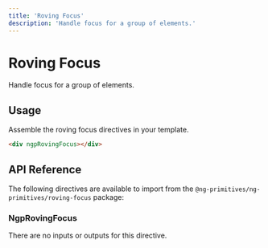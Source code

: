 ```yaml
---
title: 'Roving Focus'
description: 'Handle focus for a group of elements.'
---
```


# Roving Focus

Handle focus for a group of elements.

<docs-example name="roving-focus"></docs-example>

## Usage

Assemble the roving focus directives in your template.

```html
<div ngpRovingFocus></div>
```

## API Reference

The following directives are available to import from the `@ng-primitives/ng-primitives/roving-focus` package:

### NgpRovingFocus

There are no inputs or outputs for this directive.
